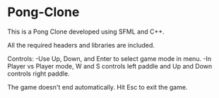 # Pong-Clone

This is a Pong Clone developed using SFML and C++.

All the required headers and libraries are included.

Controls:
    -Use Up, Down, and Enter to select game mode in menu.
    -In Player vs Player mode, W and S controls left paddle and Up and Down controls right paddle.

The game doesn't end automatically. Hit Esc to exit the game.
